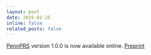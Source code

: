 ```yaml
---
layout: post
date: 2025-01-25
inline: false
related_posts: false
---
```


[PennPRS](https://pennprs.org/) version 1.0.0 is now available online. [Preprint](https://www.medrxiv.org/content/10.1101/2025.02.07.25321875v1)

